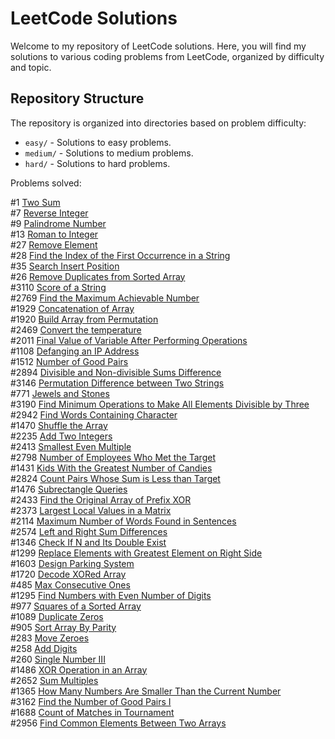 # LeetCode Solutions

Welcome to my repository of LeetCode solutions. Here, you will find my solutions to various coding problems from LeetCode, organized by difficulty and topic.

## Repository Structure

The repository is organized into directories based on problem difficulty:

- `easy/` - Solutions to easy problems.
- `medium/` - Solutions to medium problems.
- `hard/` - Solutions to hard problems.

Problems solved:

#1 [Two Sum](https://leetcode.com/problems/two-sum/description/) <br>
#7 [Reverse Integer](https://leetcode.com/problems/reverse-integer/description/) <br>
#9 [Palindrome Number](https://leetcode.com/problems/palindrome-number/description/) <br>
#13 [Roman to Integer](https://leetcode.com/problems/roman-to-integer/description/) <br>
#27 [Remove Element](https://leetcode.com/problems/remove-element/description/) <br>
#28 [Find the Index of the First Occurrence in a String](https://leetcode.com/problems/find-the-index-of-the-first-occurrence-in-a-string/description/) <br>
#35 [Search Insert Position](https://leetcode.com/problems/search-insert-position/description/) <br>
#26 [Remove Duplicates from Sorted Array](https://leetcode.com/problems/remove-duplicates-from-sorted-array/description/) <br>
#3110 [Score of a String](https://leetcode.com/problems/score-of-a-string/description/) <br>
#2769 [Find the Maximum Achievable Number](https://leetcode.com/problems/find-the-maximum-achievable-number/description/) <br>
#1929 [Concatenation of Array](https://leetcode.com/problems/concatenation-of-array/) <br>
#1920 [Build Array from Permutation](https://leetcode.com/problems/build-array-from-permutation/description/) <br>
#2469 [Convert the temperature](https://leetcode.com/problems/convert-the-temperature/description/) <br>
#2011 [Final Value of Variable After Performing Operations](https://leetcode.com/problems/final-value-of-variable-after-performing-operations/description/) <br>
#1108 [Defanging an IP Address](https://leetcode.com/problems/defanging-an-ip-address/description/) <br>
#1512 [Number of Good Pairs](https://leetcode.com/problems/number-of-good-pairs/description/) <br>
#2894 [Divisible and Non-divisible Sums Difference](https://leetcode.com/problems/divisible-and-non-divisible-sums-difference/description/) <br>
#3146 [Permutation Difference between Two Strings](https://leetcode.com/problems/permutation-difference-between-two-strings/description/) <br>
#771 [Jewels and Stones](https://leetcode.com/problems/jewels-and-stones/description/) <br>
#3190 [Find Minimum Operations to Make All Elements Divisible by Three](https://leetcode.com/problems/find-minimum-operations-to-make-all-elements-divisible-by-three/description/)<br>
#2942 [Find Words Containing Character](https://leetcode.com/problems/find-words-containing-character/description/) <br>
#1470 [Shuffle the Array](https://leetcode.com/problems/shuffle-the-array/description/) <br>
#2235 [Add Two Integers](https://leetcode.com/problems/add-two-integers/description/) <br>
#2413 [Smallest Even Multiple](https://leetcode.com/problems/smallest-even-multiple/description/) <br>
#2798 [Number of Employees Who Met the Target](https://leetcode.com/problems/number-of-employees-who-met-the-target/description/)<br>
#1431 [Kids With the Greatest Number of Candies](https://leetcode.com/problems/kids-with-the-greatest-number-of-candies/description/)<br>
#2824 [Count Pairs Whose Sum is Less than Target](https://leetcode.com/problems/count-pairs-whose-sum-is-less-than-target/description/)<br>
#1476 [Subrectangle Queries](https://leetcode.com/problems/subrectangle-queries/description/)<br>
#2433 [Find the Original Array of Prefix XOR](https://leetcode.com/problems/find-the-original-array-of-prefix-xor/description/)<br>
#2373 [Largest Local Values in a Matrix](https://leetcode.com/problems/largest-local-values-in-a-matrix/description/)<br>
#2114 [Maximum Number of Words Found in Sentences](https://leetcode.com/problems/maximum-number-of-words-found-in-sentences/description/)<br>
#2574 [Left and Right Sum Differences](https://leetcode.com/problems/left-and-right-sum-differences/description/)<br>
#1346 [Check If N and Its Double Exist](https://leetcode.com/problems/check-if-n-and-its-double-exist/description/)<br>
#1299 [Replace Elements with Greatest Element on Right Side](https://leetcode.com/problems/replace-elements-with-greatest-element-on-right-side/description/)<br>
#1603 [Design Parking System](https://leetcode.com/problems/design-parking-system/description/)<br>
#1720 [Decode XORed Array](https://leetcode.com/problems/decode-xored-array/description/)<br>
#485 [Max Consecutive Ones](https://leetcode.com/problems/max-consecutive-ones/description/)<br>
#1295 [Find Numbers with Even Number of Digits](https://leetcode.com/problems/find-numbers-with-even-number-of-digits/description/)<br>
#977 [Squares of a Sorted Array](https://leetcode.com/problems/squares-of-a-sorted-array/description/)<br>
#1089 [Duplicate Zeros](https://leetcode.com/problems/duplicate-zeros/description/)<br>
#905 [Sort Array By Parity](https://leetcode.com/problems/sort-array-by-parity/description/)<br>
#283 [Move Zeroes](https://leetcode.com/problems/move-zeroes/description/)<br>
#258 [Add Digits](https://leetcode.com/problems/add-digits/description/)<br>
#260 [Single Number III](https://leetcode.com/problems/single-number-iii/description/)<br>
#1486 [XOR Operation in an Array](https://leetcode.com/problems/xor-operation-in-an-array/description/)<br>
#2652 [Sum Multiples](https://leetcode.com/problems/sum-multiples/description/)<br>
#1365 [How Many Numbers Are Smaller Than the Current Number](https://leetcode.com/problems/how-many-numbers-are-smaller-than-the-current-number/description/)<br>
#3162 [Find the Number of Good Pairs I](https://leetcode.com/problems/find-the-number-of-good-pairs-i/description/)<br>
#1688 [Count of Matches in Tournament](https://leetcode.com/problems/count-of-matches-in-tournament/description/)<br>
#2956 [Find Common Elements Between Two Arrays](https://leetcode.com/problems/find-common-elements-between-two-arrays/description/)<br>

